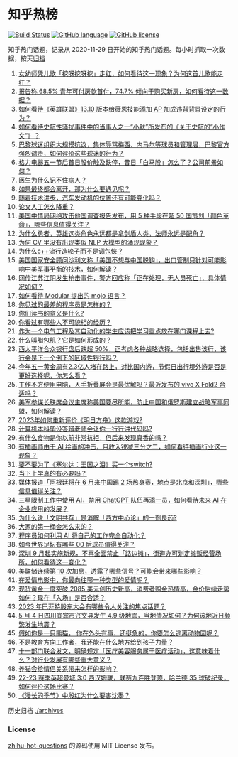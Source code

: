 # 知乎热榜
[![Build Status](https://github.com/ToWeLong/zhihu-hot-questions/workflows/CI/badge.svg)](https://github.com/ToWeLong/zhihu-hot-questions/actions)
[![GitHub language](https://img.shields.io/badge/language-golang-orange.svg)](https://golang.org/)
[![GitHub license](https://img.shields.io/github/license/ToWeLong/zhihu-hot-questions)](https://github.com/ToWeLong/zhihu-hot-questions/blob/main/LICENSE)

知乎热门话题，记录从 2020-11-29 日开始的知乎热门话题。每小时抓取一次数据，按天[归档](./archives)

<!-- BEGIN -->

1. [女幼师凭儿歌「挖呀挖呀挖」走红，如何看待这一现象？为何这首儿歌能走红？](https://www.zhihu.com/question/598949002)
1. [报告称 68.5% 青年可付房款首付，74.7% 倾向于购买新房，如何看待这一数据？](https://www.zhihu.com/question/599014827)
1. [如何看待《英雄联盟》13.10 版本给薇恩技能添加 AP 加成违背背景设定的行为？](https://www.zhihu.com/question/599003655)
1. [如何看待史航性骚扰事件中的当事人之一“小默”所发布的《关于史航的“小作文”》？](https://www.zhihu.com/question/598981963)
1. [巴黎球迷组织大规模抗议，集体辱骂梅西、内马尔等球员和管理层，巴黎官方强烈谴责，如何评价这些球迷的行为？](https://www.zhihu.com/question/598953893)
1. [格力电器五一节后首日股价触及跌停，昔日「白马股」怎么了？公司前景如何？](https://www.zhihu.com/question/599018854)
1. [医生为什么记不住病人？](https://www.zhihu.com/question/593290094)
1. [如果最终都会离开，那为什么要遇见呢？](https://www.zhihu.com/question/587841391)
1. [随着技术进步，汽车发动机的位置还有可能变化吗？](https://www.zhihu.com/question/598614669)
1. [论文人工怎么降重？](https://www.zhihu.com/question/567931455)
1. [美国中情局网络攻击他国调查报告发布，用 5 种手段在超 50 国策划「颜色革命」，哪些信息值得关注？](https://www.zhihu.com/question/598965936)
1. [为什么勇者，英雄这类角色永远都是拿剑盾人类，法师永远是配角？](https://www.zhihu.com/question/29613837)
1. [为何 CV 里没有出现类似 NLP 大模型的涌现现象？](https://www.zhihu.com/question/597657073)
1. [为什么c++流行造轮子而不是调包侠？](https://www.zhihu.com/question/598875959)
1. [美国国家安全顾问沙利文称「美国不想与中国脱钩」，出口管制只针对可能影响中美军事平衡的技术，如何解读？](https://www.zhihu.com/question/598986943)
1. [网传江苏江阴发生枪击事件，警方回应称「正在处理，无人员死亡」，具体情况如何？](https://www.zhihu.com/question/598997116)
1. [如何看待 Modular 提出的 mojo 语言？](https://www.zhihu.com/question/598832787)
1. [你见过的最差的程序员是怎样的？](https://www.zhihu.com/question/31236086)
1. [你们读书的意义是什么?](https://www.zhihu.com/question/598962061)
1. [你看过有哪些人不可貌相的经历？](https://www.zhihu.com/question/40882844)
1. [作为一个电气工程及其自动化的学生应该把学习重点放在哪门课程上去?](https://www.zhihu.com/question/595949228)
1. [什么叫脂包肌？它是如何形成的？](https://www.zhihu.com/question/314450044)
1. [西太平洋合众银行盘后跌超 50%，正考虑各种战略选择，包括出售该行，该行会是下一个倒下的区域性银行吗？](https://www.zhihu.com/question/598965635)
1. [今年五一黄金周有2.3亿人堵在路上，对比国内游，节假日出行境外游是否是更好选择呢，你怎么看？](https://www.zhihu.com/question/598770504)
1. [工作不方便用电脑，入手折叠屏会是最优解吗？最近发布的 vivo X Fold2 合适吗？](https://www.zhihu.com/question/598973257)
1. [美军参谋长联席会议主席称美国要尽所能，防止中国和俄罗斯建立战略军事同盟，如何解读？](https://www.zhihu.com/question/598846021)
1. [2023年如何重新评价《明日方舟》这款游戏?](https://www.zhihu.com/question/588190809)
1. [计算机本科毕设答辩老师会让你一行行讲代码吗?](https://www.zhihu.com/question/598560129)
1. [有什么食物是你以前非常抗拒，但后来发现真香的吗？](https://www.zhihu.com/question/597992299)
1. [有插画师由于 AI 绘画的冲击，月收入锐减三分之二，如何看待插画行业这一现象？](https://www.zhihu.com/question/598406591)
1. [要不要为了《塞尔达：王国之泪》买一个switch?](https://www.zhihu.com/question/592473133)
1. [当下上学真的有必要吗？](https://www.zhihu.com/question/598855352)
1. [媒体报道「阿根廷将在 6 月来中国踢 2 场热身赛，地点是北京和深圳」，哪些信息值得关注？](https://www.zhihu.com/question/598968598)
1. [三星限制工作中使用 AI，禁用 ChatGPT 队伍再添一员，如何看待未来 AI 在企业应用的发展？](https://www.zhihu.com/question/598949605)
1. [为什么说「文明共存」是消解「西方中心论」的一剂良药?](https://www.zhihu.com/question/598889669)
1. [大家的第一桶金怎么来的？](https://www.zhihu.com/question/598040840)
1. [程序员如何利用 AI 将自己的工作完全自动化？](https://www.zhihu.com/question/594150259)
1. [如今世界足坛有哪些 00 后球员值得关注？](https://www.zhihu.com/question/300455925)
1. [深圳 9 月起实施新规，不再全面禁止「路边摊」，街道办可划定摊贩经营场所，如何看待这一变化？](https://www.zhihu.com/question/598966868)
1. [美联储连续第 10 次加息，透露了哪些信号？可能会带来哪些影响？](https://www.zhihu.com/question/598947003)
1. [在爱情电影中，你最向往哪一种类型的爱情呢？](https://www.zhihu.com/question/596476703)
1. [现货黄金一度突破 2085 美元创历史新高，消费者购金热情高，金价后续走势如何？现在「入场」是否合适？](https://www.zhihu.com/question/598965602)
1. [2023 年巴菲特股东大会有哪些令人关注的焦点话题？](https://www.zhihu.com/question/596978044)
1. [5 月 4 日四川宜宾市兴文县发生 4.9 级地震，当地情况如何？为何该地近日频繁发生地震？](https://www.zhihu.com/question/598970808)
1. [假如你是一只熊猫， 你在外头有事，还挺急的，你要怎么逃离动物园呢？](https://www.zhihu.com/question/593665938)
1. [不是教育方向工作者，我还能在什么地方给到孩子力量？](https://www.zhihu.com/question/596714189)
1. [十一部门联合发文，明确规定「医疗美容服务属于医疗活动」，这意味着什么？对行业发展有哪些重大意义？](https://www.zhihu.com/question/599022658)
1. [养猫会给情侣关系带来怎样的影响？](https://www.zhihu.com/question/587996473)
1. [22-23 赛季英超曼城 3:0 西汉姆联，联赛九连胜登顶，哈兰德 35 球破纪录，如何评价这场比赛？](https://www.zhihu.com/question/598929070)
1. [《漫长的季节》中殷红为什么要害沈墨？](https://www.zhihu.com/question/598424079)

<!-- END -->

历史归档 [./archives](./archives)


### License
[zhihu-hot-questions](https://github.com/towelong/zhihu-hot-questions) 的源码使用 MIT License 发布。